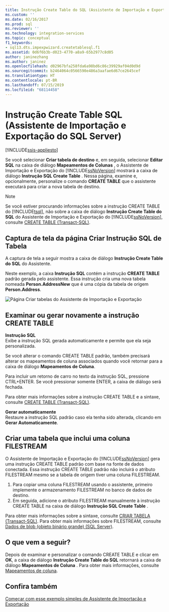 ```yaml
---
title: Instrução Create Table do SQL (Assistente de Importação e Exportação do SQL Server) | Microsoft Docs
ms.custom: ''
ms.date: 02/16/2017
ms.prod: sql
ms.reviewer: ''
ms.technology: integration-services
ms.topic: conceptual
f1_keywords:
- sql13.dts.impexpwizard.createtablesql.f1
ms.assetid: 0d6f6b3b-d023-4770-a8a9-65b2977c8d05
author: janinezhang
ms.author: janinez
ms.openlocfilehash: d02967bfa258fda6a98bd6c86c39929af04d0d9d
ms.sourcegitcommit: b2464064c0566590e486a3aafae6d67ce2645cef
ms.translationtype: HT
ms.contentlocale: pt-BR
ms.lasthandoff: 07/15/2019
ms.locfileid: "68114458"
---
```

# <a name="create-table-sql-statement-sql-server-import-and-export-wizard"></a>Instrução Create Table SQL (Assistente de Importação e Exportação do SQL Server)

[!INCLUDE[ssis-appliesto](../../includes/ssis-appliesto-ssvrpluslinux-asdb-asdw-xxx.md)]


Se você selecionar **Criar tabela de destino** e, em seguida, selecionar **Editar SQL** na caixa de diálogo **Mapeamentos de Colunas** , o Assistente de Importação e Exportação do [!INCLUDE[ssNoVersion](../../includes/ssnoversion-md.md)] mostrará a caixa de diálogo **Instrução SQL Create Table** . Nessa página, examine e, opcionalmente, personalize o comando **CREATE TABLE** que o assistente executará para criar a nova tabela de destino.
  
> [!NOTE]
> Se você estiver procurando informações sobre a instrução CREATE TABLE do [!INCLUDE[tsql](../../includes/tsql-md.md)], não sobre a caixa de diálogo **Instrução Create Table do SQL** do Assistente de Importação e Exportação do [!INCLUDE[ssNoVersion](../../includes/ssnoversion-md.md)], consulte [CREATE TABLE &#40;Transact-SQL&#41;](../../t-sql/statements/create-table-transact-sql.md). 
  
## <a name="screen-shot-of-the-create-table-sql-statement-page"></a>Captura de tela da página Criar Instrução SQL de Tabela  
 A captura de tela a seguir mostra a caixa de diálogo **Instrução Create Table do SQL** do Assistente.
 
Neste exemplo, a caixa **Instrução SQL** contém a instrução **CREATE TABLE** padrão gerada pelo assistente. Essa instrução cria uma nova tabela nomeada **Person.AddressNew** que é uma cópia da tabela de origem **Person.Address**. 
  
 ![Página Criar tabelas do Assistente de Importação e Exportação](../../integration-services/import-export-data/media/create-table.png "Página Criar tabelas do Assistente de Importação e Exportação")  
  
## <a name="review-or-regenerate-the-create-table-statement"></a>Examinar ou gerar novamente a instrução CREATE TABLE  
 **Instrução SQL**  
Exibe a instrução SQL gerada automaticamente e permite que ela seja personalizada.
 
Se você alterar o comando CREATE TABLE padrão, também precisará alterar os mapeamentos de coluna associados quando você retornar para a caixa de diálogo **Mapeamentos de Coluna**.  
  
Para incluir um retorno de carro no texto da instrução SQL, pressione CTRL+ENTER. Se você pressionar somente ENTER, a caixa de diálogo será fechada.  
  
Para obter mais informações sobre a instrução CREATE TABLE e a sintaxe, consulte [CREATE TABLE &#40;Transact-SQL&#41;](../../t-sql/statements/create-table-transact-sql.md).   
  
 **Gerar automaticamente**  
 Restaure a instrução SQL padrão caso ela tenha sido alterada, clicando em **Gerar Automaticamente**.  
  
## <a name="create-a-table-that-includes-a-filestream-column"></a>Criar uma tabela que inclui uma coluna FILESTREAM  
 O Assistente de Importação e Exportação do [!INCLUDE[ssNoVersion](../../includes/ssnoversion-md.md)] gera uma instrução CREATE TABLE padrão com base na fonte de dados conectada. Essa instrução CREATE TABLE padrão não incluirá o atributo FILESTREAM mesmo se a tabela de origem tiver uma coluna FILESTREAM.
 1.  Para copiar uma coluna FILESTREAM usando o assistente, primeiro implemente o armazenamento FILESTREAM no banco de dados de destino.
 2.  Em seguida, adicione o atributo FILESTREAM manualmente à instrução CREATE TABLE na caixa de diálogo **Instrução SQL Create Table** .  

Para obter mais informações sobre a sintaxe, consulte [CRIAR TABELA &#40;Transact-SQL&#41;](../../t-sql/statements/create-table-transact-sql.md). Para obter mais informações sobre FILESTREAM, consulte [Dados de blob &#40;objeto binário grande&#41; &#40;SQL Server&#41;](../../relational-databases/blob/binary-large-object-blob-data-sql-server.md).  
  
## <a name="whats-next"></a>O que vem a seguir?  
 Depois de examinar e personalizar o comando CREATE TABLE e clicar em **OK**, a caixa de diálogo **Instrução Create Table do SQL** retornará a caixa de diálogo **Mapeamentos de Coluna** . Para obter mais informações, consulte [Mapeamentos de coluna](../../integration-services/import-export-data/column-mappings-sql-server-import-and-export-wizard.md).
 
 ## <a name="see-also"></a>Confira também
[Começar com esse exemplo simples de Assistente de Importação e Exportação](../../integration-services/import-export-data/get-started-with-this-simple-example-of-the-import-and-export-wizard.md)


